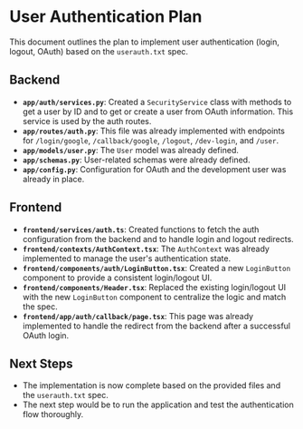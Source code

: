 # User Authentication Plan

This document outlines the plan to implement user authentication (login, logout, OAuth) based on the `userauth.txt` spec.

## Backend

- **`app/auth/services.py`**: Created a `SecurityService` class with methods to get a user by ID and to get or create a user from OAuth information. This service is used by the auth routes.
- **`app/routes/auth.py`**: This file was already implemented with endpoints for `/login/google`, `/callback/google`, `/logout`, `/dev-login`, and `/user`.
- **`app/models/user.py`**: The `User` model was already defined.
- **`app/schemas.py`**: User-related schemas were already defined.
- **`app/config.py`**: Configuration for OAuth and the development user was already in place.

## Frontend

- **`frontend/services/auth.ts`**: Created functions to fetch the auth configuration from the backend and to handle login and logout redirects.
- **`frontend/contexts/AuthContext.tsx`**: The `AuthContext` was already implemented to manage the user's authentication state.
- **`frontend/components/auth/LoginButton.tsx`**: Created a new `LoginButton` component to provide a consistent login/logout UI.
- **`frontend/components/Header.tsx`**: Replaced the existing login/logout UI with the new `LoginButton` component to centralize the logic and match the spec.
- **`frontend/app/auth/callback/page.tsx`**: This page was already implemented to handle the redirect from the backend after a successful OAuth login.

## Next Steps

- The implementation is now complete based on the provided files and the `userauth.txt` spec.
- The next step would be to run the application and test the authentication flow thoroughly.